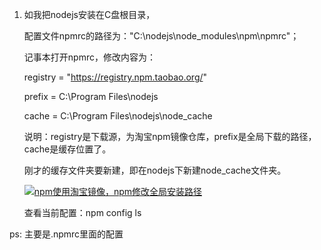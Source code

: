 1. 如我把nodejs安装在C盘根目录，

   配置文件npmrc的路径为："C:\nodejs\node_modules\npm\npmrc"；

   记事本打开npmrc，修改内容为：

   registry = "https://registry.npm.taobao.org/"

   prefix = C:\Program Files\nodejs

   cache = C:\Program Files\nodejs\node_cache

   说明：registry是下载源，为淘宝npm镜像仓库，prefix是全局下载的路径，cache是缓存位置了。

   刚才的缓存文件夹要新建，即在nodejs下新建node_cache文件夹。

   [![npm使用淘宝镜像，npm修改全局安装路径](https://imgsa.baidu.com/exp/w=500/sign=55555e918e35e5dd902ca5df46c7a7f5/bd3eb13533fa828bbc892320f61f4134960a5a4e.jpg)](http://jingyan.baidu.com/album/6079ad0eb015ab28ff86db89.html?picindex=3)

   

   查看当前配置：npm config ls

ps: 主要是.npmrc里面的配置